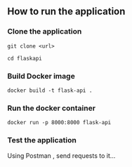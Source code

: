 ## How to run the application

### Clone the application
`git clone <url>`

`cd flaskapi`


### Build Docker image
`docker build -t flask-api . `

### Run the docker container
`docker run -p 8000:8000 flask-api`

### Test the application 
Using Postman , send requests to it...
<!-- TODO:  -->


